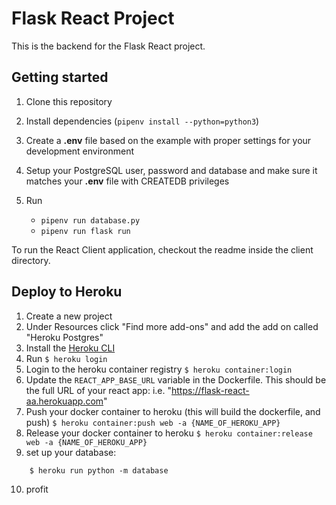 # Flask React Project

This is the backend for the Flask React project.

## Getting started

1. Clone this repository
2. Install dependencies (`pipenv install --python=python3`)
3. Create a **.env** file based on the example with proper settings for your
   development environment
4. Setup your PostgreSQL user, password and database and make sure it matches your **.env** file with CREATEDB privileges

5. Run
   * `pipenv run database.py`
   * `pipenv run flask run`

To run the React Client application, checkout the readme inside the client directory.


## Deploy to Heroku

1. Create a new project
2. Under Resources click "Find more add-ons" and add the add on called "Heroku Postgres"
3. Install the [Heroku CLI](https://devcenter.heroku.com/articles/heroku-command-line)
4. Run `$ heroku login`
5. Login to the heroku container registry `$ heroku container:login`
6. Update the `REACT_APP_BASE_URL` variable in the Dockerfile.  This should be the full URL of your react app: i.e. "https://flask-react-aa.herokuapp.com"
7. Push your docker container to heroku (this will build the dockerfile, and push) `$ heroku container:push web -a {NAME_OF_HEROKU_APP}`
8. Release your docker container to heroku `$ heroku container:release web -a {NAME_OF_HEROKU_APP}`
9. set up your database:
```bashpip
    $ heroku run python -m database
```
10. profit